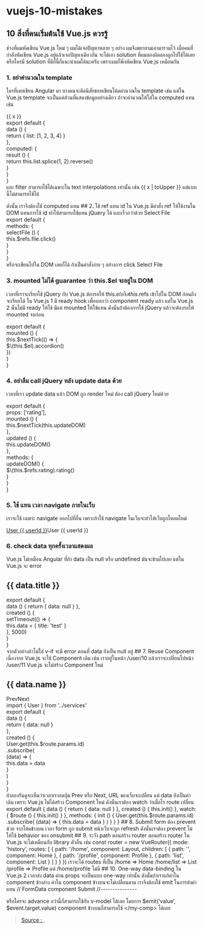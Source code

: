 # vuejs-10-mistakes

## 10 สิ่งที่คนเริ่มต้นใช้ Vue.js ควรรู้

ช่วงที่ผมหัดเขียน Vue.js ใหม่ ๆ ผมได้เจอปัญหาหลาย ๆ อย่าง ผมจึงพยายามเอามารวมไว้ เผื่อคนที่กำลังหัดเขียน Vue.js อยู่แล้วเจอปัญหาเดียวกัน จะได้เอา solution ที่ผมลองผิดลองถูกไปใช้ได้เลย หรือใครมี solution ที่ดีก็นี้ก็แนะนำผมได้นะครับ เพราะผมก็พึ่งหัดเขียน Vue.js เหมือนกัน

### 1. อย่าคำนวณใน template

ใครที่เคยเขียน Angular มา บางคนจะติดนิสัยชอบเขียนโค้ดคำนวณใน template เช่น  แต่ใน Vue.js template จะเป็นแค่ส่วนที่แสดงข้อมูลอย่างเดียว ถ้าจะคำนวณให้ใส่ใน computed แทน เช่น

{{ x }}    
  export default {    
    data \(\) {    
      return { list: \[1, 2, 3, 4\] }    
    },    
    computed: {    
      result \(\) {    
        return this.list.splice\(1, 2\).reverse\(\)    
      }    
    }    
  }    
 และ filter สามารถใช้ได้เฉพาะใน text interpolations เท่านั้น เช่น {{ x \| toUpper }} แต่แบบนี้ไม่สามารถใช้ได้

 ดังนั้น เราจึงต้องใช้ computed แทน \#\# 2. ใช้ ref แทน id ใน Vue.js มีคำสั่ง ref ให้ใช้งานใน DOM แทนการใช้ id ทำให้สามารถใช้แทน jQuery ได้ และเร็วกว่าด้วย  Select File    
  export default {    
    methods: {    
      selectFile \(\) {    
        this.$refs.file.click\(\)    
      }    
    }    
  }    
 หรือจะเขียนไปใน DOM เลยก็ได้ ถ้าเป็นคำสั่งง่าย ๆ อย่างการ click  Select File

### 3. mounted ไม่ได้ guarantee ว่า this.$el จะอยู่ใน DOM

เวลาที่เราจะเรียกใช้ jQuery กับ Vue.js ต้องรอให้ this.$el หรือ this.$refs เข้าไปใน DOM ก่อนถึงจะเรียกได้ ใน Vue.js 1 มี ready hook เพื่อบอกว่า component ready แล้ว แต่ใน Vue.js 2 นั้นไม่มี ready ให้ใช้ มีแต่ mounted ให้ใช้แทน ดังนั้นถ้าต้องการใช้ jQuery แล้วจะต้องรอให้ mounted จบก่อน

export default {  
mounted \(\) {  
this.$nextTick\(\(\) =&gt; {  
$\(this.$el\).accordion\(\)  
}\)  
}  
}

### 4. อย่าลืม call jQuery หลัง update data ด้วย

เวลาที่เรา update data แล้ว DOM ถูก render ใหม่ ต้อง call jQuery ใหม่ด้วย

export default {  
props: \[‘rating’\],  
mounted \(\) {  
this.$nextTick\(this.updateDOM\)  
},  
updated \(\) {  
this.updateDOM\(\)  
},  
methods: {  
updateDOM\(\) {  
$\(this.$refs.rating\).rating\(\)  
}  
}  
}

### 5. ใช้  แทน  เวลา navigate ภายในเว็บ

เราจะใช้  เฉพาะ navigate ออกไปที่อื่น เพราะถ้าใช้  navigate ในเว็บจะทำให้เว็บถูกโหลดใหม่

 [User {{ userId }}](vuejs-10-mistakes.md)User {{ userId }}

### 6. check data ทุกครั้งเวลาแสดงผล

Vue.js ไม่เหมือน Angular ที่ถ้า data เป็น null หรือ undefined มันจะข้ามไปเลย แต่ใน Vue.js จะ error

## {{ data.title }}

    
  export default {    
    data \(\) { return { data: null } },    
    created \(\) {    
      setTimeout\(\(\) =&gt; {    
        this.data = { title: 'test' }    
      }, 5000\)    
    }    
  }    
 จากตัวอย่างถ้าไม่ใส่ v-if จะมี error ตอนที่ data ยังเป็น null อยู่ \#\# 7. Reuse Component เนื่องจาก Vue.js จะใช้ Component เดิม เช่น เราอยู่ในหน้า /user/10 แล้วเราจะเปลี่ยนไปหน้า /user/11 Vue.js จะไม่สร้าง Component ใหม่

## {{ data.name }}

PrevNext    
  import { User } from '../services'    
  export default {    
    data \(\) {    
      return { data: null }    
    },    
    created \(\) {    
      User.get\(this.$route.params.id\)    
        .subscribe\(    
          \(data\) =&gt; {    
            this.data = data    
          }    
        \)    
    }    
  }    
 ถ้าลองรันดูจะเห็นว่าเวลาเรากดปุ่ม Prev หรือ Next, URL ของเว็บจะเปลี่ยน แต่ data ยังเป็นค่าเดิม เพราะ Vue.js ไม่ได้สร้าง Component ใหม่ ดังนั้นเราต้อง watch ว่าเมื่อไร route เปลี่ยน export default { data \(\) { return { data: null } }, created \(\) { this.init\(\) }, watch: { $route \(\) { this.init\(\) } }, methods: { init \(\) { User.get\(this.$route.params.id\) .subscribe\( \(data\) =&gt; { this.data = data } \) } } } \#\# 8. Submit form ต้อง prevent ด้วย จากโค้ดข้างบน เวลา form ถูก submit หน้าเว็บจะถูก refresh ดังนั้นเราต้อง prevent ไม่ให้ใช้ behavior ของ onsubmit \#\# 9. ระวัง path ตอนสร้าง router ตอนสร้าง router ใน Vue.js จะไม่เหมือนกับ library ตัวอื่น เช่น const router = new VueRouter\({ mode: 'history', routes: \[ { path: '/home', component: Layout, children: \[ { path: '', component: Home }, { path: '/profile', component: Profile }, { path: 'list', component: List } \] } } }\) เราจะได้ routes ที่เป็น /home =&gt; Home /home/list =&gt; List /profile =&gt; Profile แต่ /home/profile ไม่มี \#\# 10. One-way data-binding ใน Vue.js 2 เวลาส่ง data ผ่าน props จะเป็นแบบ one-way เท่านั้น ดังนั้นถ้าเราแก้ค่าใน component ข้างล่าง ค่าใน component ข้างบนจะไม่เปลี่ยนตาม เราจึงต้องใช้ emit ในการส่งค่าแทน // FormData component  Submit //---------------

หรือใครจะ advance กว่านี้ก็สามารถใช้กับ v-model ได้เลย โดยการ $emit\(‘value’, $event.target.value\) component ข้างบนก็สามารถใช้ &lt;/my-comp&gt; ได้เลย

> [Source : ](https://medium.com/acoshift/vuejs-10-mistakes-ae2968e1156e).


